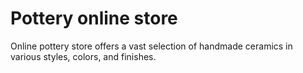 <h1 align="start">Pottery online store</h1>
<p align="start">Online pottery store offers a vast selection of handmade ceramics in various styles, colors, and finishes. </h3>
